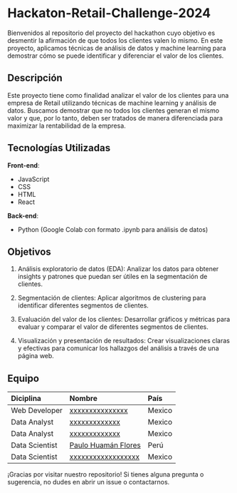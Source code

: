 # Hackaton-Retail-Challenge-2024

Bienvenidos al repositorio del proyecto del hackathon cuyo objetivo es desmentir la afirmación de que todos los clientes valen lo mismo. En este proyecto, aplicamos técnicas de análisis de datos y machine learning para demostrar cómo se puede identificar y diferenciar el valor de los clientes.

## Descripción

Este proyecto tiene como finalidad analizar el valor de los clientes para una empresa de Retail utilizando técnicas de machine learning y análisis de datos. Buscamos demostrar que no todos los clientes generan el mismo valor y que, por lo tanto, deben ser tratados de manera diferenciada para maximizar la rentabilidad de la empresa.

## Tecnologías Utilizadas

**Front-end**:

- JavaScript
- CSS
- HTML
- React

**Back-end**:

- Python (Google Colab con formato .ipynb para análisis de datos)

## Objetivos

1. Análisis exploratorio de datos (EDA): Analizar los datos para obtener insights y patrones que puedan ser útiles en la segmentación de clientes.

2. Segmentación de clientes: Aplicar algoritmos de clustering para identificar diferentes segmentos de clientes.

3. Evaluación del valor de los clientes: Desarrollar gráficos y métricas para evaluar y comparar el valor de diferentes segmentos de clientes.

4. Visualización y presentación de resultados: Crear visualizaciones claras y efectivas para comunicar los hallazgos del análisis a través de una página web.

## Equipo

| Diciplina      | Nombre                                                          | País      |
| :------------- | :-------------------------------------------------------------- | :-------- |
| Web Developer  | [xxxxxxxxxxxxxxx](https://github.com/xxxxxxxxxxx)               | Mexico    |
| Data Analyst   | [xxxxxxxxxxxxx](https://github.com/xxxxxxxxxx)                  | Mexico    |
| Data Analyst   | [xxxxxxxxxxxxx](https://github.com/xxxxxxxxxx)                  | Mexico    |
| Data Scientist | [Paulo Huamán Flores](https://github.com/pfhuamanflores)        | Perú      |
| Data Scientist | [xxxxxxxxxxxxxxxxxx]()                                          | Mexico    |

¡Gracias por visitar nuestro repositorio! Si tienes alguna pregunta o sugerencia, no dudes en abrir un issue o contactarnos.